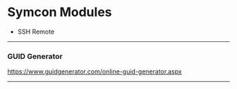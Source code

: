 Symcon Modules
==============
* SSH Remote

***
### GUID Generator
https://www.guidgenerator.com/online-guid-generator.aspx
***